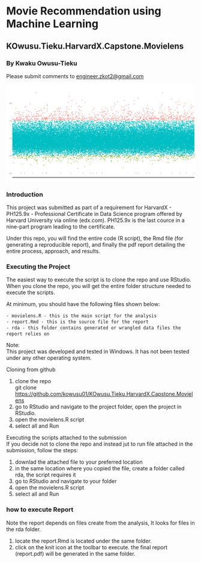 # Movie Recommendation using Machine Learning
## KOwusu.Tieku.HarvardX.Capstone.Movielens
### By Kwaku Owusu-Tieku
Please submit comments to engineer.zkot2@gmail.com

![alt text](https://github.com/kowusu01/KOwusu.Tieku.HarvardX.Capstone.Movielens/blob/main/splash-full.png?raw=true)


### Introduction 
This project was submitted as part of a requirement for HarvardX - PH125.9x -  Professional Certificate in Data Science program offered by Harvard University via online (edx.com).  PH125.9x is the last cource in a nine-part program leading to the certificate.


Under this repo, you will find the entire code (R script), the Rmd file (for generating a reproducible report), and finally the pdf report detailing the entire process, approach, and results.

### Executing the Project

The easiest way to execute the script is to clone the repo and use RStudio. When you clone the repo, you will get the entire folder structure needed to execute the scripts.

At minimum, you should have the following files shown below:
  
    - movielens.R - this is the main script for the analysis
    - report.Rmd - this is the source file for the report
    - rda - this folder contains generated or wrangled data files the report relies on 

Note:   
This project was developed and tested in Windows.  It has not been tested under any other operating system.  


Cloning from github  
1. clone the repo   
git clone https://github.com/kowusu01/KOwusu.Tieku.HarvardX.Capstone.Movielens  
2. go to RStudio and navigate to the project folder, open the project in RStudio.  
3. open the movielens.R script  
4. select all and Run   

Executing the scripts attached to the submission  
If you decide not to clone the repo and instead jut to run file attached in the submission, follow the steps:  
1. downlad the attached file to your preferred location  
2. in the same location where you copied the file, create a folder called rda, the script requires it  
3. go to RStudio and navigate to your folder  
4. open the movielens.R script  
5. select all and Run  


### how to execute Report
 Note the report depends on files create from the analysis,  It looks for files in the rda folder.  
1. locate the report.Rmd is located under the same folder.  
2. click on the knit icon at the toolbar to execute. the final report (report.pdf) will be generated in the same folder.

